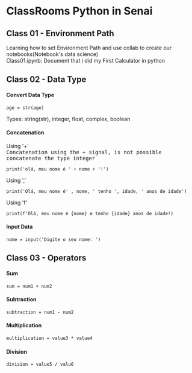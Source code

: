 # ClassRooms Python in Senai

## Class 01 - Environment Path

Learning how to set Environment Path and use collab to create our notebooks(Notebook's data science) <br>
Class01.ipynb: Document that i did my First Calculator in python

## Class 02 - Data Type
<h4>Convert Data Type</h4>

    age = str(age)

Types: string(str), integer, float, complex, boolean
<h4>Concatenation</h4>

Using '+'<br>
<kbd>Concatenation using the + signal, is not possible concatenate the type integer</kbd>

    print('olá, meu nome é ' + nome + '!')

Using ','

    print('Olá, meu nome é' , nome, ' tenho ', idade, ' anos de idade')

Using 'f'

    print(f'Olá, meu nome é {nome} e tenho {idade} anos de idade!)

<h4>Input Data</h4>

    nome = input('Digite o seu nome: ')

## Class 03 - Operators

<h4>Sum</h4>

    sum = num1 + num2

<h4>Subtraction</h4>

    subtraction = num1 - num2


<h4>Multiplication</h4>

    multiplication = value3 * value4

<h4>Division</h4>

    division = value5 / valu6



